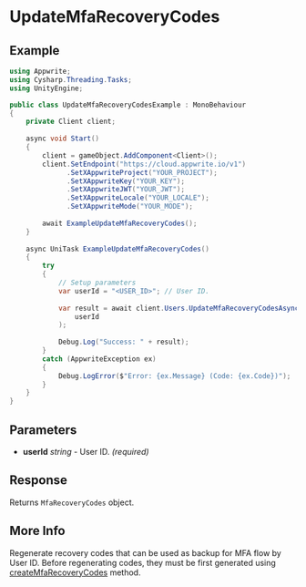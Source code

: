 # UpdateMfaRecoveryCodes

## Example

```csharp
using Appwrite;
using Cysharp.Threading.Tasks;
using UnityEngine;

public class UpdateMfaRecoveryCodesExample : MonoBehaviour
{
    private Client client;
    
    async void Start()
    {
        client = gameObject.AddComponent<Client>();
        client.SetEndpoint("https://cloud.appwrite.io/v1")
              .SetXAppwriteProject("YOUR_PROJECT");
              .SetXAppwriteKey("YOUR_KEY");
              .SetXAppwriteJWT("YOUR_JWT");
              .SetXAppwriteLocale("YOUR_LOCALE");
              .SetXAppwriteMode("YOUR_MODE");
        
        await ExampleUpdateMfaRecoveryCodes();
    }
    
    async UniTask ExampleUpdateMfaRecoveryCodes()
    {
        try
        {
            // Setup parameters
            var userId = "<USER_ID>"; // User ID.
            
            var result = await client.Users.UpdateMfaRecoveryCodesAsync(
                userId
            );
            
            Debug.Log("Success: " + result);
        }
        catch (AppwriteException ex)
        {
            Debug.LogError($"Error: {ex.Message} (Code: {ex.Code})");
        }
    }
}
```

## Parameters

- **userId** *string* - User ID. *(required)*

## Response

Returns `MfaRecoveryCodes` object.
## More Info

Regenerate recovery codes that can be used as backup for MFA flow by User ID. Before regenerating codes, they must be first generated using [createMfaRecoveryCodes](/docs/references/cloud/client-web/account#createMfaRecoveryCodes) method.
